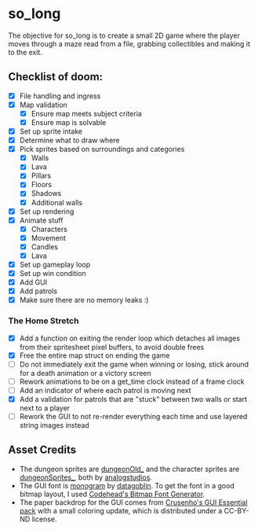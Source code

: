 # so_long
The objective for so_long is to create a small 2D game where the player moves through a maze read from a file, grabbing collectibles and making it to the exit.

## Checklist of doom:
- [x] File handling and ingress
- [x] Map validation
  - [x] Ensure map meets subject criteria
  - [x] Ensure map is solvable
- [x] Set up sprite intake
- [x] Determine what to draw where
- [x] Pick sprites based on surroundings and categories
  - [x] Walls
  - [x] Lava
  - [x] Pillars
  - [x] Floors
  - [x] Shadows
  - [x] Additional walls
- [x] Set up rendering
- [x] Animate stuff
  - [x] Characters
  - [x] Movement
  - [x] Candles
  - [x] Lava
- [x] Set up gameplay loop
- [x] Set up win condition
- [x] Add GUI
- [x] Add patrols
- [x] Make sure there are no memory leaks :)

### The Home Stretch
- [x] Add a function on exiting the render loop which detaches all images from their spritesheet pixel buffers, to avoid double frees
- [x] Free the entire map struct on ending the game
- [ ] Do not immediately exit the game when winning or losing, stick around for a death animation or a victory screen
- [ ] Rework animations to be on a get_time clock instead of a frame clock
- [ ] Add an indicator of where each patrol is moving next
- [x] Add a validation for patrols that are "stuck" between two walls or start next to a player
- [ ] Rework the GUI to not re-render everything each time and use layered string images instead

## Asset Credits
- The dungeon sprites are [dungeonOld_](https://analogstudios.itch.io/dungeonold) and the character sprites are [dungeonSprites_](https://analogstudios.itch.io/dungeonsprites), both by [analogstudios](https://analogstudios.itch.io/).
- The GUI font is [monogram](https://datagoblin.itch.io/monogram) by [datagoblin](https://datagoblin.itch.io/). To get the font in a good bitmap layout, I used [Codehead's Bitmap Font Generator](https://github.com/CodeheadUK/CBFG).
- The paper backdrop for the GUI comes from [Crusenho's GUI Essential pack](https://crusenho.itch.io/complete-gui-essential-pack) with a small coloring update, which is distributed under a CC-BY-ND license.
